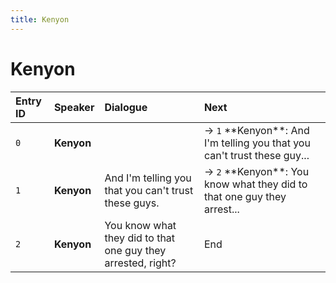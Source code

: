 ```yaml
---
title: Kenyon
---
```


# Kenyon


| Entry ID | Speaker | Dialogue | Next |
| :------- | :------ | :------- | :------------ |
| `0` | **Kenyon** |  | → `1` \*\*Kenyon\*\*: And I'm telling you that you can't trust these guy\.\.\. |
| `1` | **Kenyon** | And I'm telling you that you can't trust these guys\. | → `2` \*\*Kenyon\*\*: You know what they did to that one guy they arrest\.\.\. |
| `2` | **Kenyon** | You know what they did to that one guy they arrested, right? | End |
